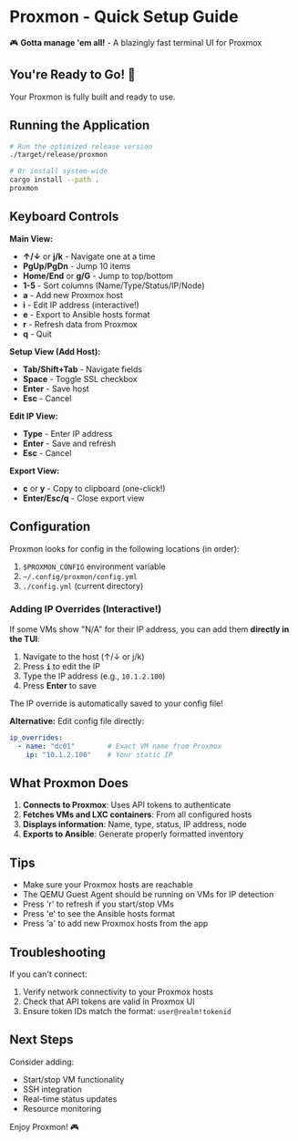 # Proxmon - Quick Setup Guide

🎮 **Gotta manage 'em all!** - A blazingly fast terminal UI for Proxmox

## You're Ready to Go! 🚀

Your Proxmon is fully built and ready to use.

## Running the Application

```bash
# Run the optimized release version
./target/release/proxmon

# Or install system-wide
cargo install --path .
proxmon
```

## Keyboard Controls

**Main View:**
- **↑/↓** or **j/k** - Navigate one at a time
- **PgUp/PgDn** - Jump 10 items
- **Home/End** or **g/G** - Jump to top/bottom
- **1-5** - Sort columns (Name/Type/Status/IP/Node)
- **a** - Add new Proxmox host
- **i** - Edit IP address (interactive!)
- **e** - Export to Ansible hosts format
- **r** - Refresh data from Proxmox
- **q** - Quit

**Setup View (Add Host):**
- **Tab/Shift+Tab** - Navigate fields
- **Space** - Toggle SSL checkbox
- **Enter** - Save host
- **Esc** - Cancel

**Edit IP View:**
- **Type** - Enter IP address
- **Enter** - Save and refresh
- **Esc** - Cancel

**Export View:**
- **c** or **y** - Copy to clipboard (one-click!)
- **Enter/Esc/q** - Close export view

## Configuration

Proxmon looks for config in the following locations (in order):
1. `$PROXMON_CONFIG` environment variable
2. `~/.config/proxmon/config.yml`
3. `./config.yml` (current directory)

### Adding IP Overrides (Interactive!)

If some VMs show "N/A" for their IP address, you can add them **directly in the TUI**:

1. Navigate to the host (↑/↓ or j/k)
2. Press **`i`** to edit the IP
3. Type the IP address (e.g., `10.1.2.100`)
4. Press **Enter** to save

The IP override is automatically saved to your config file!

**Alternative:** Edit config file directly:
```yaml
ip_overrides:
  - name: "dc01"        # Exact VM name from Proxmox
    ip: "10.1.2.100"    # Your static IP
```

## What Proxmon Does

1. **Connects to Proxmox**: Uses API tokens to authenticate
2. **Fetches VMs and LXC containers**: From all configured hosts
3. **Displays information**: Name, type, status, IP address, node
4. **Exports to Ansible**: Generate properly formatted inventory

## Tips

- Make sure your Proxmox hosts are reachable
- The QEMU Guest Agent should be running on VMs for IP detection
- Press 'r' to refresh if you start/stop VMs
- Press 'e' to see the Ansible hosts format
- Press 'a' to add new Proxmox hosts from the app

## Troubleshooting

If you can't connect:
1. Verify network connectivity to your Proxmox hosts
2. Check that API tokens are valid in Proxmox UI
3. Ensure token IDs match the format: `user@realm!tokenid`

## Next Steps

Consider adding:
- Start/stop VM functionality
- SSH integration
- Real-time status updates
- Resource monitoring

Enjoy Proxmon! 🎮
